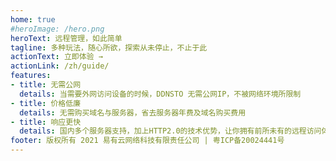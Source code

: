 ```yaml
---
home: true
#heroImage: /hero.png
heroText: 远程管理，如此简单
tagline: 多种玩法，随心所欲，探索从未停止，不止于此
actionText: 立即体验 →
actionLink: /zh/guide/
features:
- title: 无需公网
  details: 当需要外网访问设备的时候，DDNSTO 无需公网IP，不被网络环境所限制
- title: 价格低廉
  details: 无需购买域名与服务器，省去服务器年费及域名购买费用
- title: 响应更快
  details: 国内多个服务器支持，加上HTTP2.0的技术优势，让你拥有前所未有的远程访问体验
footer: 版权所有 2021 易有云网络科技有限责任公司 | 粤ICP备20024441号
---
```


<script>
  export default{
    mounted(){
        document.querySelector(".footer").addEventListener("click", function (e) {
            window.open("https://beian.miit.gov.cn/", "_blank'")
        })
    }
}
</script>
